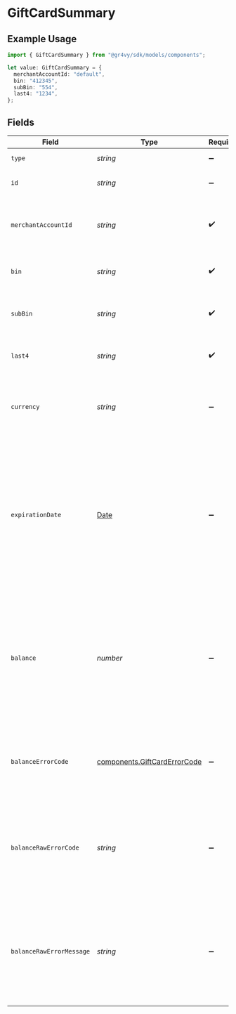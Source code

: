 # GiftCardSummary

## Example Usage

```typescript
import { GiftCardSummary } from "@gr4vy/sdk/models/components";

let value: GiftCardSummary = {
  merchantAccountId: "default",
  bin: "412345",
  subBin: "554",
  last4: "1234",
};
```

## Fields

| Field                                                                                                                                                            | Type                                                                                                                                                             | Required                                                                                                                                                         | Description                                                                                                                                                      | Example                                                                                                                                                          |
| ---------------------------------------------------------------------------------------------------------------------------------------------------------------- | ---------------------------------------------------------------------------------------------------------------------------------------------------------------- | ---------------------------------------------------------------------------------------------------------------------------------------------------------------- | ---------------------------------------------------------------------------------------------------------------------------------------------------------------- | ---------------------------------------------------------------------------------------------------------------------------------------------------------------- |
| `type`                                                                                                                                                           | *string*                                                                                                                                                         | :heavy_minus_sign:                                                                                                                                               | Always `gift-card`.                                                                                                                                              | gift-card                                                                                                                                                        |
| `id`                                                                                                                                                             | *string*                                                                                                                                                         | :heavy_minus_sign:                                                                                                                                               | The ID for the gift card.                                                                                                                                        | 356d56e5-fe16-42ae-97ee-8d55d846ae2e                                                                                                                             |
| `merchantAccountId`                                                                                                                                              | *string*                                                                                                                                                         | :heavy_check_mark:                                                                                                                                               | The ID of the merchant account this buyer belongs to.                                                                                                            | default                                                                                                                                                          |
| `bin`                                                                                                                                                            | *string*                                                                                                                                                         | :heavy_check_mark:                                                                                                                                               | The first 6 digits of the full gift card number.                                                                                                                 | 412345                                                                                                                                                           |
| `subBin`                                                                                                                                                         | *string*                                                                                                                                                         | :heavy_check_mark:                                                                                                                                               | The 3 digits after the `bin` of the full gift card number.                                                                                                       | 554                                                                                                                                                              |
| `last4`                                                                                                                                                          | *string*                                                                                                                                                         | :heavy_check_mark:                                                                                                                                               | The last 4 digits for the gift card.                                                                                                                             | 1234                                                                                                                                                             |
| `currency`                                                                                                                                                       | *string*                                                                                                                                                         | :heavy_minus_sign:                                                                                                                                               | The ISO-4217 currency code that this gift card has a balance for.                                                                                                | AUD                                                                                                                                                              |
| `expirationDate`                                                                                                                                                 | [Date](https://developer.mozilla.org/en-US/docs/Web/JavaScript/Reference/Global_Objects/Date)                                                                    | :heavy_minus_sign:                                                                                                                                               |  The date and time when this gift card expires. This is a full date/time and may be more accurate than the actual expiry date received by the gift card service. | 2013-07-16T19:23:00.000+00:00                                                                                                                                    |
| `balance`                                                                                                                                                        | *number*                                                                                                                                                         | :heavy_minus_sign:                                                                                                                                               | The amount remaining on the balance for this gift card according to the gift card service. This may be `null` if the balance could not be fetched.               | 1299                                                                                                                                                             |
| `balanceErrorCode`                                                                                                                                               | [components.GiftCardErrorCode](../../models/components/giftcarderrorcode.md)                                                                                     | :heavy_minus_sign:                                                                                                                                               | If the last balance update failed, this will contain the internal code for this error.                                                                           | incorrect_currency                                                                                                                                               |
| `balanceRawErrorCode`                                                                                                                                            | *string*                                                                                                                                                         | :heavy_minus_sign:                                                                                                                                               | If the last balance update failed, this will contain the the raw error code received from the gift card provider.                                                | 10363                                                                                                                                                            |
| `balanceRawErrorMessage`                                                                                                                                         | *string*                                                                                                                                                         | :heavy_minus_sign:                                                                                                                                               | If the last balance update failed, this will contain the the raw error message received from the gift card provider.                                             | This currency is not supported by the merchant.                                                                                                                  |